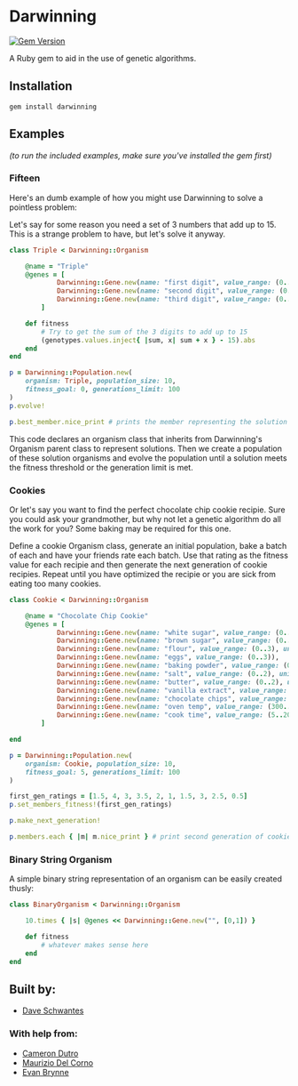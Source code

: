 Darwinning
==========
[![Gem Version](https://badge.fury.io/rb/darwinning.svg)](http://badge.fury.io/rb/darwinning)

[gem]: https://rubygems.org/gems/darwinning

A Ruby gem to aid in the use of genetic algorithms.

Installation
--------

```
gem install darwinning
```

Examples
--------

*(to run the included examples, make sure you've installed the gem first)*

### Fifteen

Here's an dumb example of how you might use Darwinning to solve a pointless problem:

Let's say for some reason you need a set of 3 numbers that add up to 15.  This is a strange problem to have, but let's solve it anyway.

```ruby
class Triple < Darwinning::Organism

	@name = "Triple"
	@genes = [
			Darwinning::Gene.new(name: "first digit", value_range: (0..9)),
			Darwinning::Gene.new(name: "second digit", value_range: (0..9)),
			Darwinning::Gene.new(name: "third digit", value_range: (0..9))
		]

	def fitness
		# Try to get the sum of the 3 digits to add up to 15
		(genotypes.values.inject{ |sum, x| sum + x } - 15).abs
	end
end 

p = Darwinning::Population.new(
	organism: Triple, population_size: 10,
	fitness_goal: 0, generations_limit: 100
)
p.evolve!

p.best_member.nice_print # prints the member representing the solution
```

This code declares an organism class that inherits from Darwinning's Organism parent class to represent solutions.  Then we create a population of these solution organisms and evolve the population until a solution meets the fitness threshold or the generation limit is met.

### Cookies

Or let's say you want to find the perfect chocolate chip cookie recipie.  Sure you could ask your grandmother, but why not let a genetic algorithm do all the work for you?  Some baking may be required for this one.

Define a cookie Organism class, generate an initial population, bake a batch of each and have your friends rate each batch.  Use that rating as the fitness value for each recipie and then generate the next generation of cookie recipies.  Repeat until you have optimized the recipie or you are sick from eating too many cookies.

```ruby
class Cookie < Darwinning::Organism

	@name = "Chocolate Chip Cookie"
	@genes = [
			Darwinning::Gene.new(name: "white sugar", value_range: (0..1), units: "cup"),
			Darwinning::Gene.new(name: "brown sugar", value_range: (0..1), units: "cup"),
			Darwinning::Gene.new(name: "flour", value_range: (0..3), units: "cup"),
			Darwinning::Gene.new(name: "eggs", value_range: (0..3)),
			Darwinning::Gene.new(name: "baking powder", value_range: (0..2), units: "teaspoon"),
			Darwinning::Gene.new(name: "salt", value_range: (0..2), units: "teaspoon"),
			Darwinning::Gene.new(name: "butter", value_range: (0..2), units: "cup"),
			Darwinning::Gene.new(name: "vanilla extract", value_range: (0..2), units: "teaspoon"),
			Darwinning::Gene.new(name: "chocolate chips", value_range: (0..20), units: "ounce"),
			Darwinning::Gene.new(name: "oven temp", value_range: (300..400), units: "degrees F"),
			Darwinning::Gene.new(name: "cook time", value_range: (5..20), units: "minute")
		]

end

p = Darwinning::Population.new(
	organism: Cookie, population_size: 10,
	fitness_goal: 5, generations_limit: 100
)

first_gen_ratings = [1.5, 4, 3, 3.5, 2, 1, 1.5, 3, 2.5, 0.5]
p.set_members_fitness!(first_gen_ratings)

p.make_next_generation!

p.members.each { |m| m.nice_print } # print second generation of cookie recipies
```

### Binary String Organism

A simple binary string representation of an organism can be easily created thusly:

```ruby
class BinaryOrganism < Darwinning::Organism

	10.times { |s| @genes << Darwinning::Gene.new("", [0,1]) }

	def fitness
		# whatever makes sense here
	end  
end
```

## Built by:
* [Dave Schwantes](https://github.com/dorkrawk "dorkrawk")

### With help from:
* [Cameron Dutro](https://github.com/camertron "camertron")
* [Maurizio Del Corno](https://github.com/druzn3k "druzn3k")
* [Evan Brynne](https://github.com/ebrynne "ebrynne")